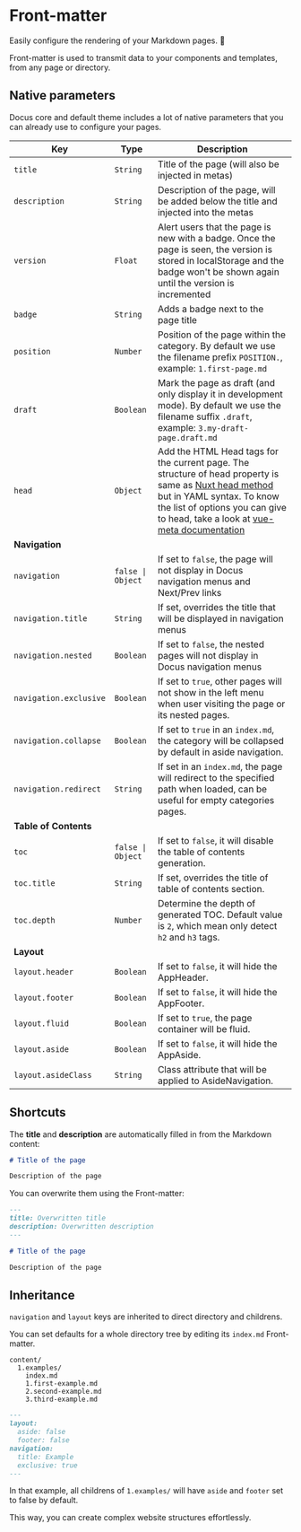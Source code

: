 # Front-matter

Easily configure the rendering of your Markdown pages. 📝

Front-matter is used to transmit data to your components and templates, from any page or directory.

## Native parameters

Docus core and default theme includes a lot of native parameters that you can already use to configure your pages.

| Key | Type | Description |
|---------|--------| -----|
| `title` | `String` | Title of the page (will also be injected in metas) |
| `description` | `String` | Description of the page, will be added below the title and injected into the metas |
| `version` | `Float` | Alert users that the page is new with a badge. Once the page is seen, the version is stored in localStorage and the badge won't be shown again until the version is incremented  |
| `badge` | `String` | Adds a badge next to the page title |
| `position` | `Number` | Position of the page within the category. By default we use the filename prefix `POSITION.`, example: `1.first-page.md` |
| `draft` | `Boolean` | Mark the page as draft (and only display it in development mode). By default we use the filename suffix `.draft`, example: `3.my-draft-page.draft.md` |
| `head` | `Object` | Add the HTML Head tags for the current page. The structure of head property is same as [Nuxt head method](https://nuxtjs.org/docs/2.x/components-glossary/pages-head/) but in YAML syntax. To know the list of options you can give to head, take a look at [vue-meta documentation](https://vue-meta.nuxtjs.org/api/#metainfo-properties) |
| **Navigation** | | |
| `navigation` | `false \| Object` | If set to `false`, the page will not display in Docus navigation menus and Next/Prev links |
| `navigation.title` | `String` | If set, overrides the title that will be displayed in navigation menus |
| `navigation.nested`| `Boolean`| If set to `false`, the nested pages will not display in Docus navigation menus |
| `navigation.exclusive` | `Boolean` | If set to `true`, other pages will not show in the left menu when user visiting the page or its nested pages. |
| `navigation.collapse` | `Boolean` | If set to `true` in an `index.md`, the category will be collapsed by default in aside navigation. |
| `navigation.redirect` | `String` | If set in an `index.md`, the page will redirect to the specified path when loaded, can be useful for empty categories pages. |
| **Table of Contents** | | |
| `toc` | `false \| Object` | If set to `false`, it will disable the table of contents generation. |
| `toc.title` | `String` | If set, overrides the title of table of contents section. |
| `toc.depth` | `Number` | Determine the depth of generated TOC. Default value is `2`, which mean only detect `h2` and `h3` tags. |
| **Layout** | | |
| `layout.header` | `Boolean` | If set to `false`, it will hide the AppHeader. |
| `layout.footer` | `Boolean` | If set to `false`, it will hide the AppFooter. |
| `layout.fluid` | `Boolean` | If set to `true`, the page container will be fluid. |
| `layout.aside` | `Boolean` | If set to `false`, it will hide the AppAside. |
| `layout.asideClass` | `String` | Class attribute that will be applied to AsideNavigation. |

## Shortcuts

The **title** and **description** are automatically filled in from the Markdown content:

```md
# Title of the page

Description of the page
```

You can overwrite them using the Front-matter:

```md
---
title: Overwritten title
description: Overwritten description
---

# Title of the page

Description of the page
```

## Inheritance

`navigation` and `layout` keys are inherited to direct directory and childrens.

You can set defaults for a whole directory tree by editing its `index.md` Front-matter.

``` [Directory structure]
content/
  1.examples/
    index.md
    1.first-example.md
    2.second-example.md
    3.third-example.md
```

```markdown [index.md]
---
layout:
  aside: false
  footer: false
navigation:
  title: Example
  exclusive: true
---
```

In that example, all childrens of `1.examples/` will have `aside` and `footer` set to false by default.

This way, you can create complex website structures effortlessly.

